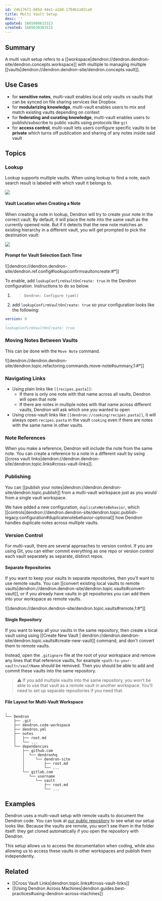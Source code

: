 ```yaml
---
id: 24b176f1-685d-44e1-a1b0-1704b1a92ca0
title: Multi Vault Setup
desc: ''
updated: 1665988615313
created: 1605630383515
---
```


## Summary

A multi vault setup refers to a [[workspace|dendron://dendron.dendron-site/dendron.concepts.workspace]] with multiple 
to managing multiple [[vaults|dendron://dendron.dendron-site/dendron.concepts.vault]].

## Use Cases

- for **sensitive notes**, multi-vault enables local only vaults vs vaults that can be synced on file sharing services like Dropbox
- for **modularizing knowledge**, multi-vault enables users to mix and match existing vaults depending on context
- for **federating and curating knowledge**, multi-vault enables users to publish/subscribe to public vaults using protocols like `git`
- for **access control**, multi-vault lets users configure specific vaults to be **private** which turns off publication and sharing of any notes inside said vault

## Topics

### Lookup

Lookup supports multiple vaults. When using lookup to find a note, each search result is labeled with which vault it belongs to.

![](https://foundation-prod-assetspublic53c57cce-8cpvgjldwysl.s3-us-west-2.amazonaws.com/assets/images/roots.jpg)

#### Vault Location when Creating a Note

When creating a note in lookup, Dendron will try to create your note in the correct vault. By default, it will place the note into the same vault as the currently opened note. But if it detects that the new note matches an existing hierarchy in a different vault, you will get prompted to pick the destination vault:

![](https://org-dendron-public-assets.s3.amazonaws.com/images/create-note-multi-vault-selection.png)

#### Prompt for Vault Selection Each Time

![[dendron://dendron.dendron-site/dendron.ref.config#lookupconfirmvaultoncreate:#*]]

To enable,  add `lookupConfirmVaultOnCreate: true` in the Dendron configuration. Instructions to do so below.

1. > `Dendron: Configure (yaml)`
2. add `lookupConfirmVaultOnCreate: true` so your configuration looks like the following:

```yml
version: 0
...
lookupConfirmVaultOnCreate: true
```

### Moving Notes Between Vaults

This can be done with the `Move Note` command.

![[dendron://dendron.dendron-site/dendron.topic.refactoring.commands.move-note#summary,1:#*]]

### Navigating Links

- Using plain links like `[[recipes.pasta]]`:
    - If there is only one note with that name across all vaults, Dendron will open that note
    - If there are notes in multiple notes with that name across different vaults, Dendron will ask which one you wanted to open
- Using cross-vault links like `[[dendron://cooking/recipes.pasta]]`, it will always open `recipes.pasta` in the vault `cooking` even if there are notes with the same name in other vaults.

### Note References

When you make a reference, Dendron will include the note from the same note. You can create a reference to a note in a different vault by using [[cross vault links|dendron://dendron.dendron-site/dendron.topic.links#cross-vault-links]].

### Publishing

You can [[publish your notes|dendron://dendron.dendron-site/dendron.topic.publish]] from a multi-vault workspace just as you would from a single vault workspace.

We have added a new configuration, `duplicateNoteBehavior`, which [[controls|dendron://dendron.dendron-site/dendron.topic.publish-legacy.configuration#duplicatenotebehavior-optional]] how Dendron handles duplicate notes across multiple vaults.

### Version Control

For multi-vault, there are several approaches to version control. If you are using Git, you can either commit everything as one repo or version control each vault separately as separate, distinct repos.

#### Separate Repositories
If you want to keep your vaults in separate repositories, then you'll want to use remote vaults. You can [[convert existing local vaults to remote vaults|dendron://dendron.dendron-site/dendron.topic.vaults#convert-vault]], or if you already have vaults in git repositories you can add them into your workspace as remote vaults.

![[dendron://dendron.dendron-site/dendron.topic.vaults#remote,1:#*]]

#### Single Repository

If you want to keep all your vaults in the same repository, then create a local vault using
using [[Create New Vault | dendron://dendron.dendron-site/dendron.topic.vaults#create-new-vault]] command, and don't convert them to remote vaults.

Instead, open the `.gitignore` file at the root of your workspace and remove any
lines that that reference vaults, for example `<path-to-your-vault>/vaultName`
should be removed. Then you should be able to add and commit these vaults into
the same repository.

> ⚠️ If you add multiple vaults into the same repository, you won't be able to
> use that vault as a remote vault in another workspace. You'll need to set up
> separate repositories if you need that.

#### File Layout for Multi-Vault Workspace

```
.
└── Dendron
    ├── .git
    ├── dendron.code-workspace
    ├── dendron.yml
    ├── notes
    │   ├── root.md
    │   └── ...
    └── dependencies
        ├── github.com
        │  └── dendronhq
        │     └── dendron-site
        │         ├── root.md
        │         └── ...
        └── gitlab.com
           └── username
              └── vault
                  ├── root.md
                  └── ...
```

## Examples

Dendron uses a multi-vault setup with remote vaults to document the Dendron code.
You can look at [our public repository](https://github.com/dendronhq/dendron/tree/master/docs)
to see what our setup looks like. Because the vaults are remote, you won't see them in the folder itself: they get cloned automatically if you open the repository with Dendron.

This setup allows us to access the documentation when coding, while also
allowing us to access these vaults in other workspaces and publish them
independently.

## Related

- [[Cross Vault Links|dendron.topic.links#cross-vault-links]]
- [[Using Dendron Across Machines|dendron.guides.best-practices#using-dendron-across-machines]]

